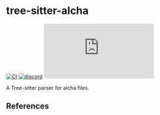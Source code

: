 # tree-sitter-alcha

[![CI][ci]](https://github.com/jpt13653903/tree-sitter-alcha/actions/workflows/ci.yml)
[![discord][discord]](https://discord.gg/w7nTvsVJhm)
[![matrix][matrix]](https://matrix.to/#/#tree-sitter-chat:matrix.org)
<!-- NOTE: uncomment these if you're publishing packages: -->
<!-- [![npm][npm]](https://www.npmjs.com/package/tree-sitter-alcha) -->
<!-- [![crates][crates]](https://crates.io/crates/tree-sitter-alcha) -->
<!-- [![pypi][pypi]](https://pypi.org/project/tree-sitter-alcha/) -->

A Tree-sitter parser for alcha files.

## References

<!-- NOTE: add the grammar's references here -->

[ci]: https://img.shields.io/github/actions/workflow/status/jpt13653903/tree-sitter-alcha/ci.yml?logo=github&label=CI
[discord]: https://img.shields.io/discord/1063097320771698699?logo=discord&label=discord
[matrix]: https://img.shields.io/matrix/tree-sitter-chat%3Amatrix.org?logo=matrix&label=matrix
[npm]: https://img.shields.io/npm/v/tree-sitter-alcha?logo=npm
[crates]: https://img.shields.io/crates/v/tree-sitter-alcha?logo=rust
[pypi]: https://img.shields.io/pypi/v/tree-sitter-alcha?logo=pypi&logoColor=ffd242
